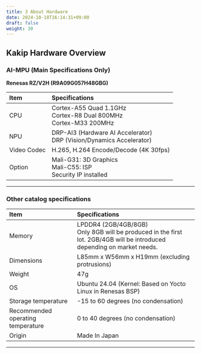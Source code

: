 ```yaml
---
title: 3 About Hardware
date: 2024-10-18T16:14:31+09:00
draft: false
weight: 30
---
```


## Kakip Hardware Overview
### AI-MPU (Main Specifications Only)
**Renesas RZ/V2H (R9A09G057H48GBG)**<br>

|Item|Specifications|
|:---|:---|
|CPU|Cortex-A55 Quad 1.1GHz <br> Cortex-R8 Dual 800MHz <br> Cortex-M33 200MHz|
|NPU|DRP-AI3 (Hardware AI Accelerator) <br> DRP (Vision/Dynamics Accelerator)|
|Video Codec|H.265, H.264 Encode/Decode (4K 30fps) |
|Option|Mali-G31: 3D Graphics <br> Mali-C55: ISP <br> Security IP installed |

***
### Other catalog specifications

|Item|Specifications|
|:---|:---|
|Memory|LPDDR4 (2GB/4GB/8GB) <br> Only 8GB will be produced in the first lot. 2GB/4GB will be introduced depending on market needs. | |Video In|MIPI-CSI2 4Lane x 4ch (22pin FFC)| |Video Out|MIPI-DSI 4Lane x 1ch (22pin FFC)| |Ethernet|10Base-T/100Base-TX/1000Base-T (RJ45)| |USB|USB3.2 Gen1 Type-A x 2port <br> USB2.0 FS Type-C x 1port| |CAN-FD|CAN-FD x 2ch (Connector: ZH-3P: S3B-ZR-SM4A-TF) |PCIe|PCI Express (Gen3x4) x1ch (16pinFFC) EndPoint| |GPIO|40pin 2.54mm pitch pin-header| |Boot Media|microSD Card (Minimum 16GB)| |Power Supply|DC9-24V/25W (DC Jack φ5.5mm/φ2.1mm)|
|Dimensions|L85mm x W56mm x H19mm (excluding protrusions)|
|Weight|47g|
|OS|Ubuntu 24.04 (Kernel: Based on Yocto Linux in Renesas BSP)|
|Storage temperature|-15 to 60 degrees (no condensation)|
|Recommended operating temperature|0 to 40 degrees (no condensation)|
|Origin|Made In Japan|

***